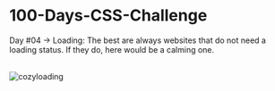 # 100-Days-CSS-Challenge
Day #04 -> Loading: The best are always websites that do not need a loading status. If they do, here would be a calming one.<br><br>

![cozyloading](https://github.com/user-attachments/assets/21f91225-5804-4211-8660-e70bdc8cd186)
